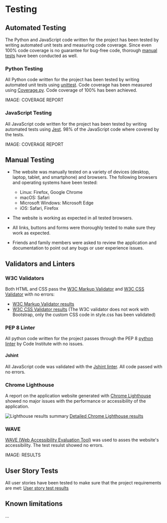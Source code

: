 # Testing
## Automated Testing
The Python and JavaScript code written for the project has been tested by writing automated unit tests and measuring code coverage. Since even 100% code coverage is no guarantee for bug-free code, thorough [manual tests](#manual-testing) have been conducted as well.

### Python Testing
All Python code written for the project has been tested by writing automated unit tests using [unittest](https://docs.python.org/3/library/unittest.html#module-unittest).
Code coverage has been measured using [Coverage.py](https://coverage.readthedocs.io/en/latest/#). Code coverage of 100% has been achieved.

IMAGE: COVERAGE REPORT

### JavaScript Testing
All JavaScript code written for the project has been tested by writing automated tests using [Jest](https://jestjs.io/). 98% of the JavaScript code where covered by the tests.

IMAGE: COVERAGE REPORT

## Manual Testing
- The website was manually tested on a variety of devices (desktop, laptop, tablet, and smartphone) and browsers. The following browsers and operating systems have been tested:
  - Linux: Firefox, Google Chrome
  - macOS: Safari
  - Microsoft Windows: Microsoft Edge
  - iOS: Safari, Firefox
  
- The website is working as expected in all tested browsers.
- All links, buttons and forms were thoroughly tested to make sure they work as expected.
- Friends and family members were asked to review the application and documentation to point out any bugs or user experience issues.

## Validators and Linters
### W3C Validators
Both HTML and CSS pass the [W3C Markup Validator](https://validator.w3.org) and [W3C CSS Validator](https://jigsaw.w3.org/css-validator/) with no errors:
- [W3C Markup Validator results](https://validator.w3.org/nu/?doc=https%3A%2F%2Faikido-course-website-django-ddffe52bc952.herokuapp.com%2F) 
- [W3C CSS Validator results](https://jigsaw.w3.org/css-validator/validator?uri=https%3A%2F%2Fres.cloudinary.com%2Fdlbwcrs5v%2Fraw%2Fupload%2Fv1%2Fstatic%2Fcss%2Fstyle.6bea1ea32948.css&profile=css3svg&usermedium=all&warning=1&vextwarning=&lang=en) (The W3C validator does not work with Bootstrap, only the custom CSS code in style.css has been validated)

### PEP 8 Linter
All python code written for the project passes through the PEP 8 [python linter](https://pep8ci.herokuapp.com/) by Code Institute with no issues.

#### Jshint
All JavaScript code was validated with the [Jshint linter](https://jshint.com/). All code passed with no errors.
   
### Chrome Lighthouse
A report on the application website generated with [Chrome Lighthouse](https://developer.chrome.com/docs/lighthouse/) showed no major issues with the performance or accessibility of the application.

![Lighthouse results summary](media/testing/)
[Detailed Chrome Lighthouse results](media/testing/)

### WAVE
[WAVE (Web Accessibility Evaluation Tool)](https://wave.webaim.org/) was used to asses the website's accessibility. The test resulst showed no errors.

IMAGE: RESULTS

## User Story Tests
All user stories have been tested to make sure that the project requirements are met: [User story test results](testing/text-inspector-user-story-test.md)

## Known limitations

...
